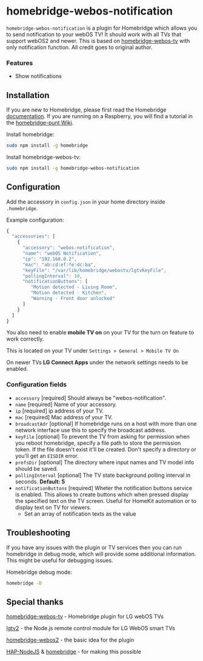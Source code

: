 # homebridge-webos-notification

`homebridge-webos-notification` is a plugin for Homebridge which allows you to send notification to your webOS TV! It should work with all TVs that support webOS2 and newer. This is based on [homebridge-webos-tv](https://github.com/merdok/homebridge-webos-tv) with only notification function. All credit goes to original author.

### Features
* Show notifications

## Installation

If you are new to Homebridge, please first read the Homebridge [documentation](https://www.npmjs.com/package/homebridge).
If you are running on a Raspberry, you will find a tutorial in the [homebridge-punt Wiki](https://github.com/cflurin/homebridge-punt/wiki/Running-Homebridge-on-a-Raspberry-Pi).

Install homebridge:
```sh
sudo npm install -g homebridge
```

Install homebridge-webos-tv:
```sh
sudo npm install -g homebridge-webos-notification
```

## Configuration

Add the accessory in `config.json` in your home directory inside `.homebridge`.

Example configuration:

```js
{
  "accessories": [
    {
      "accessory": "webos-notification",
      "name": "webOS Notification",
      "ip": "192.168.0.2",
      "mac": "ab:cd:ef:fe:dc:ba",
      "keyFile": "/var/lib/homebridge/webostv/lgtvKeyFile",
      "pollingInterval": 10,
      "notificationButtons": [
         "Motion detected - Living Room",
         "Motion detected - Kitchen",
         "Warning - Front door unlocked"
      ]
    }
  ]  
}
```

You also need to enable **mobile TV on** on your TV for the turn on feature to work correctly.

This is located on your TV under `Settings > General > Mobile TV On`

On newer TVs **LG Connect Apps** under the network settings needs to be enabled.

### Configuration fields
- `accessory` [required]
Should always be "webos-notification".
- `name` [required]
Name of your accessory.
- `ip` [required]
ip address of your TV.
- `mac` [required]
Mac address of your TV.
- `broadcastAdr` [optional]
If homebridge runs on a host with more than one network interface use this to specify the broadcast address.
- `keyFile` [optional]
To prevent the TV from asking for permission when you reboot homebridge, specify a file path to store the permission token. If the file doesn't exist it'll be created. Don't specify a directory or you'll get an `EISDIR` error.
- `prefsDir` [optional]
The directory where input names and TV model info should be saved.
- `pollingInterval` [optional]
The TV state background polling interval in seconds. **Default: 5**
- `notificationButtons` [required] 
Wheter the notification buttons service is enabled. This allows to create buttons which when pressed display the specified text on the TV screen. Useful for HomeKit automation or to display text on TV for viewers.
  - Set an array of notification texts as the value
  
## Troubleshooting
If you have any issues with the plugin or TV services then you can run homebridge in debug mode, which will provide some additional information. This might be useful for debugging issues. 

Homebridge debug mode:
```sh
homebridge -D
```

## Special thanks
[homebridge-webos-tv](https://github.com/merdok/homebridge-webos-tv) - Homebridge plugin for LG webOS TVs

[lgtv2](https://github.com/hobbyquaker/lgtv2) - the Node.js remote control module for LG WebOS smart TVs

[homebridge-webos2](https://github.com/zwerch/homebridge-webos2) - the basic idea for the plugin

[HAP-NodeJS](https://github.com/KhaosT/HAP-NodeJS) & [homebridge](https://github.com/nfarina/homebridge) - for making this possible
